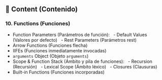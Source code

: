 
## 📖 **Content (Contenido)**

### 10. Functions (Funciones)

- Function Parameters (Parámetros de función):
  - Default Values (Valores por defecto)
  - Rest Parameters (Parámetros rest)
- Arrow Functions (Funciones flecha)
- IIFEs (Funciones inmediatamente invocadas)
- `arguments` Object (Objeto `arguments`)
- Scope & Function Stack (Ámbito y pila de funciones):
  - Recursion (Recursión)
  - Lexical Scope (Ámbito léxico)
  - Closures (Clausuras)
- Built-in Functions (Funciones incorporadas)
